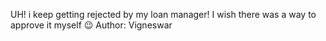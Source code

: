 UH! i keep getting rejected by my loan manager! I wish there was a way to approve it myself 😉
Author: Vigneswar
